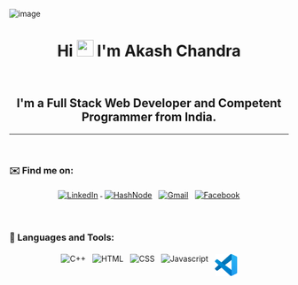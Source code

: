 ![image](https://user-images.githubusercontent.com/83694840/139875350-740f4bc2-0ef7-4ee3-8633-ce49c8c26a5d.png)

<div align="center">
  
 # Hi  <img src="https://raw.githubusercontent.com/MartinHeinz/MartinHeinz/master/wave.gif" width="30" height="30" />  I'm Akash Chandra
  
  <br />
  
  ## I'm a Full Stack Web Developer and Competent Programmer from India.
  
</div>
<hr />
  <br />

### ✉️ Find me on:
<p align="center">
 <a href="https://www.linkedin.com/in/akash-chandra-0a0622207/" target="_blank" rel="noopener noreferrer"> <img src="https://www.freeiconspng.com/thumbs/linkedin-icon/linkedin-icon-2.png" alt="LinkedIn" height="40" border-radius="10px" style="vertical-align:top; margin:4px"> </a>
 <a href="https://hashnode.com/@AkashChandraBlog" target="_blank" rel="noopener noreferrer"> <img src="https://cdn.hashnode.com/res/hashnode/image/upload/v1611902473383/CDyAuTy75.png?auto=compress" alt="HashNode" height="40" style="vertical-align:top; margin:4px"></a>
 <a href="mailto:chandra.akash020@gmail.com"> <img src="https://logos-world.net/wp-content/uploads/2020/11/Gmail-Logo.png" alt="Gmail" height="40" style="vertical-align:top; margin:4px"></a>
  <a href="https://www.facebook.com/profile.php?id=100064000732762"> <img src="https://www.freepnglogos.com/uploads/facebook-logo-icon/facebook-logo-icon-file-facebook-icon-svg-wikimedia-commons-4.png" alt="Facebook" height="40" style="vertical-align:top; margin:4px"></a>
</p>

<br />

### 🧰 Languages and Tools:
<p align="center">
<img src="https://camo.githubusercontent.com/56410265ad6b4b69cd9775198a6bd8b019f722812dd05c6e88918e3e37dadecf/68747470733a2f2f696d672e69636f6e73382e636f6d2f636f6c6f722f35302f3030303030302f632d706c75732d706c75732d6c6f676f2e706e67" alt="C++" height="40" style="vertical-align:top; margin:4px">
  <img src="https://camo.githubusercontent.com/91624b4794cb98081ea55063865721be4b4399472c81e66b89b37fd07aad1d92/68747470733a2f2f696d672e69636f6e73382e636f6d2f636f6c6f722f34382f3030303030302f68746d6c2d352e706e67" alt="HTML" height="40" style="vertical-align:top; margin:4px">
  <img src="https://camo.githubusercontent.com/dc75aee770dff630309493116eeebd6a39c7042e4e94780a5e6c8f107bebe76f/68747470733a2f2f696d672e69636f6e73382e636f6d2f636f6c6f722f34382f3030303030302f637373332e706e67" alt="CSS" height="40" style="vertical-align:top; margin:4px">
<img src="https://tl.vhv.rs/dpng/s/456-4562295_library-of-javascript-icon-graphic-freeuse-png-files.png" alt="Javascript" height="40" style="vertical-align:top; margin:4px">
<img src="https://raw.githubusercontent.com/github/explore/80688e429a7d4ef2fca1e82350fe8e3517d3494d/topics/visual-studio-code/visual-studio-code.png" alt="VS Code" height="40" style="vertical-align:top; margin:4px">
</p>

<!--
**chandra-akash/chandra-akash** is a ✨ _special_ ✨ repository because its `README.md` (this file) appears on your GitHub profile.

Here are some ideas to get you started:

- 🔭 I’m currently working on ...
- 🌱 I’m currently learning ...
- 👯 I’m looking to collaborate on ...
- 🤔 I’m looking for help with ...
- 💬 Ask me about ...
- 📫 How to reach me: ...
- 😄 Pronouns: ...
- ⚡ Fun fact: ...
-->
